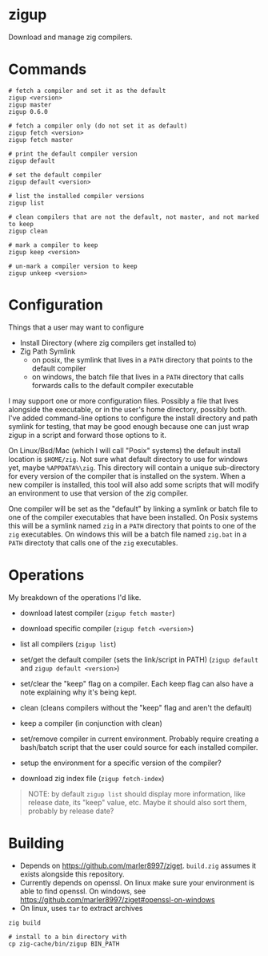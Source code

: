 # zigup

Download and manage zig compilers.

# Commands

```
# fetch a compiler and set it as the default
zigup <version>
zigup master
zigup 0.6.0

# fetch a compiler only (do not set it as default)
zigup fetch <version>
zigup fetch master

# print the default compiler version
zigup default

# set the default compiler
zigup default <version>

# list the installed compiler versions
zigup list

# clean compilers that are not the default, not master, and not marked to keep
zigup clean

# mark a compiler to keep
zigup keep <version>

# un-mark a compiler version to keep
zigup unkeep <version>
```

# Configuration

Things that a user may want to configure

* Install Directory (where zig compilers get installed to)
* Zig Path Symlink
    - on posix, the symlink that lives in a `PATH` directory that points to the default compiler
    - on windows, the batch file that lives in a `PATH` directory that calls forwards calls to the default compiler executable

I may support one or more configuration files.  Possibly a file that lives alongside the executable, or in the user's home directory, possibly both.  I've added command-line options to configure the install directory and path symlink for testing, that may be good enough because one can just wrap zigup in a script and forward those options to it.

On Linux/Bsd/Mac (which I will call "Posix" systems) the default install location is `$HOME/zig`.  Not sure what default directory to use for windows yet, maybe `%APPDATA%\zig`.  This directory will contain a unique sub-directory for every version of the compiler that is installed on the system.  When a new compiler is installed, this tool will also add some scripts that will modify an environment to use that version of the zig compiler.

One compiler will be set as the "default" by linking a symlink or batch file to one of the compiler executables that have been installed. On Posix systems this will be a symlink named `zig` in a `PATH` directory that points to one of the `zig` executables.  On windows this will be a batch file named `zig.bat` in a `PATH` directoty that calls one of the `zig` executables.

# Operations

My breakdown of the operations I'd like.

* download latest compiler (`zigup fetch master`)
* download specific compiler (`zigup fetch <version>`)
* list all compilers (`zigup list`)
* set/get the default compiler (sets the link/script in PATH) (`zigup default` and `zigup default <version>`)
* set/clear the "keep" flag on a compiler.  Each keep flag can also have a note explaining why it's being kept.
* clean (cleans compilers without the "keep" flag and aren't the default)
* keep a compiler (in conjunction with clean)
* set/remove compiler in current environment. Probably require creating a bash/batch script that the user could source for each installed compiler.
* setup the environment for a specific version of the compiler?

* download zig index file (`zigup fetch-index`)

> NOTE: by default `zigup list` should display more information, like release date, its "keep" value, etc.  Maybe it should also sort them, probably by release date?

# Building

* Depends on https://github.com/marler8997/ziget.  `build.zig` assumes it exists alongside this repository.
* Currently depends on openssl.  On linux make sure your environment is able to find openssl.  On windows, see https://github.com/marler8997/ziget#openssl-on-windows
* On linux, uses `tar` to extract archives

```
zig build

# install to a bin directory with
cp zig-cache/bin/zigup BIN_PATH
```
